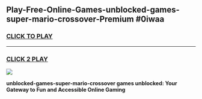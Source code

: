 
## Play-Free-Online-Games-unblocked-games-super-mario-crossover-Premium #0iwaa
<h3>
<a href="https://premium.freeplayer.one?title=unblocked-games-super-mario-crossover&ref=8M">CLICK TO PLAY</a></h3>
<hr>

<h3>
<a href="https://premium.freeplayer.one?title=unblocked-games-super-mario-crossover&ref=8M">CLICK 2 PLAY</a>
  
</h3>

<a href="https://premium.freeplayer.one?title=unblocked-games-super-mario-crossover&ref=8M"><img src="https://clearcache.store/games.png"></a>


**unblocked-games-super-mario-crossover games unblocked: Your Gateway to Fun and Accessible Online Gaming**
